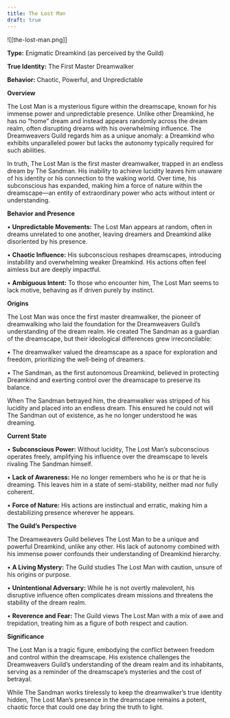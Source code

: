 ```yaml
---
title: The Lost Man
draft: true
---
```

![[the-lost-man.png]]

**Type:** Enigmatic Dreamkind (as perceived by the Guild)

**True Identity:** The First Master Dreamwalker

**Behavior:** Chaotic, Powerful, and Unpredictable

**Overview**

The Lost Man is a mysterious figure within the dreamscape, known for his immense power and unpredictable presence. Unlike other Dreamkind, he has no “home” dream and instead appears randomly across the dream realm, often disrupting dreams with his overwhelming influence. The Dreamweavers Guild regards him as a unique anomaly: a Dreamkind who exhibits unparalleled power but lacks the autonomy typically required for such abilities.

In truth, The Lost Man is the first master dreamwalker, trapped in an endless dream by The Sandman. His inability to achieve lucidity leaves him unaware of his identity or his connection to the waking world. Over time, his subconscious has expanded, making him a force of nature within the dreamscape—an entity of extraordinary power who acts without intent or understanding.

**Behavior and Presence**

• **Unpredictable Movements:** The Lost Man appears at random, often in dreams unrelated to one another, leaving dreamers and Dreamkind alike disoriented by his presence.

• **Chaotic Influence:** His subconscious reshapes dreamscapes, introducing instability and overwhelming weaker Dreamkind. His actions often feel aimless but are deeply impactful.

• **Ambiguous Intent:** To those who encounter him, The Lost Man seems to lack motive, behaving as if driven purely by instinct.

**Origins**

The Lost Man was once the first master dreamwalker, the pioneer of dreamwalking who laid the foundation for the Dreamweavers Guild’s understanding of the dream realm. He created The Sandman as a guardian of the dreamscape, but their ideological differences grew irreconcilable:

• The dreamwalker valued the dreamscape as a space for exploration and freedom, prioritizing the well-being of dreamers.

• The Sandman, as the first autonomous Dreamkind, believed in protecting Dreamkind and exerting control over the dreamscape to preserve its balance.

When The Sandman betrayed him, the dreamwalker was stripped of his lucidity and placed into an endless dream. This ensured he could not will The Sandman out of existence, as he no longer understood he was dreaming.

**Current State**

• **Subconscious Power:** Without lucidity, The Lost Man’s subconscious operates freely, amplifying his influence over the dreamscape to levels rivaling The Sandman himself.

• **Lack of Awareness:** He no longer remembers who he is or that he is dreaming. This leaves him in a state of semi-stability, neither mad nor fully coherent.

• **Force of Nature:** His actions are instinctual and erratic, making him a destabilizing presence wherever he appears.

**The Guild’s Perspective**
  
The Dreamweavers Guild believes The Lost Man to be a unique and powerful Dreamkind, unlike any other. His lack of autonomy combined with his immense power confounds their understanding of Dreamkind hierarchy.

• **A Living Mystery:** The Guild studies The Lost Man with caution, unsure of his origins or purpose.

• **Unintentional Adversary:** While he is not overtly malevolent, his disruptive influence often complicates dream missions and threatens the stability of the dream realm.

• **Reverence and Fear:** The Guild views The Lost Man with a mix of awe and trepidation, treating him as a figure of both respect and caution.

**Significance**

The Lost Man is a tragic figure, embodying the conflict between freedom and control within the dreamscape. His existence challenges the Dreamweavers Guild’s understanding of the dream realm and its inhabitants, serving as a reminder of the dreamscape’s mysteries and the cost of betrayal.

While The Sandman works tirelessly to keep the dreamwalker’s true identity hidden, The Lost Man’s presence in the dreamscape remains a potent, chaotic force that could one day bring the truth to light.